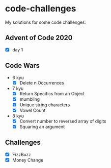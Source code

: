# code-challenges
My solutions for some code challenges:
## Advent of Code 2020
- [x] day 1
## Code Wars
- 6 kyu
	- [x] Delete n Occurrences
- 7 kyu
	- [x] Return Specifics from an Object
	- [x] mumbling
	- [x] Unique string characters
	- [x] Vowel Count
- 8 kyu
	- [x] Convert number to reversed array of digits
	- [x] Squaring an argument
## Challenges
- [x] FizzBuzz
- [x] Money Change
